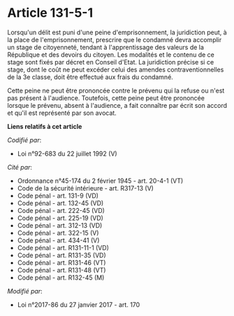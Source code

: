 # Article 131-5-1

Lorsqu'un délit est puni d'une peine d'emprisonnement, la juridiction peut, à la place de l'emprisonnement, prescrire que le
condamné devra accomplir un stage de citoyenneté, tendant à l'apprentissage des valeurs de la République et des devoirs du
citoyen. Les modalités et le contenu de ce stage sont fixés par décret en Conseil d'Etat. La juridiction précise si ce stage,
dont le coût ne peut excéder celui des amendes contraventionnelles de la 3e classe, doit être effectué aux frais du condamné.

Cette peine ne peut être prononcée contre le prévenu qui la refuse ou n'est pas présent à l'audience. Toutefois, cette peine
peut être prononcée lorsque le prévenu, absent à l'audience, a fait connaître par écrit son accord et qu'il est représenté
par son avocat.

**Liens relatifs à cet article**

_Codifié par_:

  - Loi n°92-683 du 22 juillet 1992 (V)

_Cité par_:

  - Ordonnance n°45-174 du 2 février 1945 - art. 20-4-1 (VT)
  - Code de la sécurité intérieure - art. R317-13 (V)
  - Code pénal - art. 131-9 (VD)
  - Code pénal - art. 132-45 (VD)
  - Code pénal - art. 222-45 (VD)
  - Code pénal - art. 225-19 (VD)
  - Code pénal - art. 312-13 (VD)
  - Code pénal - art. 322-15 (V)
  - Code pénal - art. 434-41 (V)
  - Code pénal - art. R131-11-1 (VD)
  - Code pénal - art. R131-35 (VD)
  - Code pénal - art. R131-46 (VT)
  - Code pénal - art. R131-48 (VT)
  - Code pénal - art. R132-45 (M)

_Modifié par_:

  - Loi n°2017-86 du 27 janvier 2017 - art. 170

